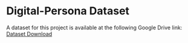 # Digital-Persona Dataset

A dataset for this project is available at the following Google Drive link:
[Dataset Download](https://drive.google.com/drive/folders/1KjHJuadd6VclbZd-yAIUBjlw0VWJi96S?usp=sharing)